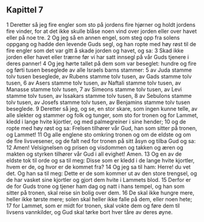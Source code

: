 ## Kapittel 7

1 Deretter så jeg fire engler som sto på jordens fire hjørner og holdt jordens fire vinder, for at det ikke skulle blåse noen vind over jorden eller over havet eller på noe tre.
2 Og jeg så en annen engel, som steg opp fra solens oppgang og hadde den levende Guds segl, og han ropte med høy røst til de fire engler som det var gitt å skade jorden og havet, og sa:
3 Skad ikke jorden eller havet eller trærne før vi har satt innsegl på vår Guds tjenere i deres panner!
4 Og jeg hørte tallet på dem som var beseglet: hundre og fire og førti tusen beseglede av alle Israels barns stammer:
5 av Juda stamme tolv tusen beseglede, av Rubens stamme tolv tusen, av Gads stamme tolv tusen,
6 av Asers stamme tolv tusen, av Naftali stamme tolv tusen, av Manasse stamme tolv tusen,
7 av Simeons stamme tolv tusen, av Levi stamme tolv tusen, av Issakars stamme tolv tusen,
8 av Sebulons stamme tolv tusen, av Josefs stamme tolv tusen, av Benjamins stamme tolv tusen beseglede.
9 Deretter så jeg, og se, en stor skare, som ingen kunne telle, av alle slekter og stammer og folk og tunger, som sto for tronen og for Lammet, kledd i lange hvite kjortler, og med palmegreiner i sine hender;
10 og de ropte med høy røst og sa: Frelsen tilhører vår Gud, han som sitter på tronen, og Lammet!
11 Og alle englene sto omkring tronen og om de eldste og om de fire livsvesener, og de falt ned for tronen på sitt åsyn og tilba Gud og sa:
12 Amen! Velsignelsen og prisen og visdommen og takken og æren og makten og styrken tilhører vår Gud i all evighet! Amen.
13 Og en av de eldste tok til orde og sa til meg: Disse som er kledd i de lange hvite kjortler, hvem er de, og hvor er de kommet fra?
14 Og jeg sa til ham: Herre! du vet det. Og han sa til meg: Dette er de som kommer ut av den store trengsel, og de har vasket sine kjortler og gjort dem hvite i Lammets blod.
15 Derfor er de for Guds trone og tjener ham dag og natt i hans tempel, og han som sitter på tronen, skal reise sin bolig over dem.
16 De skal ikke hungre mere, heller ikke tørste mere; solen skal heller ikke falle på dem, eller noen hete;
17 for Lammet, som er midt for tronen, skal vokte dem og føre dem til livsens vannkilder, og Gud skal tørke bort hver tåre av deres øyne.
